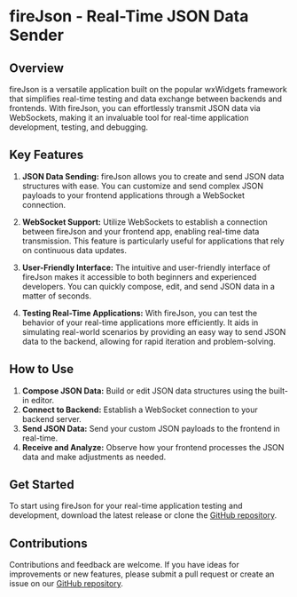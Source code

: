 # fireJson - Real-Time JSON Data Sender

## Overview
fireJson is a versatile application built on the popular wxWidgets framework that simplifies real-time testing and data exchange between backends and frontends. With fireJson, you can effortlessly transmit JSON data via WebSockets, making it an invaluable tool for real-time application development, testing, and debugging.

## Key Features

1. **JSON Data Sending:** fireJson allows you to create and send JSON data structures with ease. You can customize and send complex JSON payloads to your frontend applications through a WebSocket connection.

2. **WebSocket Support:** Utilize WebSockets to establish a connection between fireJson and your frontend app, enabling real-time data transmission. This feature is particularly useful for applications that rely on continuous data updates.

3. **User-Friendly Interface:** The intuitive and user-friendly interface of fireJson makes it accessible to both beginners and experienced developers. You can quickly compose, edit, and send JSON data in a matter of seconds.

4. **Testing Real-Time Applications:** With fireJson, you can test the behavior of your real-time applications more efficiently. It aids in simulating real-world scenarios by providing an easy way to send JSON data to the backend, allowing for rapid iteration and problem-solving.

## How to Use

1. **Compose JSON Data:** Build or edit JSON data structures using the built-in editor.
2. **Connect to Backend:** Establish a WebSocket connection to your backend server.
3. **Send JSON Data:** Send your custom JSON payloads to the frontend in real-time.
4. **Receive and Analyze:** Observe how your frontend processes the JSON data and make adjustments as needed.

## Get Started
To start using fireJson for your real-time application testing and development, download the latest release or clone the [GitHub repository](https://github.com/IOTERRO/fireJson).

## Contributions
Contributions and feedback are welcome. If you have ideas for improvements or new features, please submit a pull request or create an issue on our [GitHub repository](https://github.com/IOTERRO/fireJson/).
